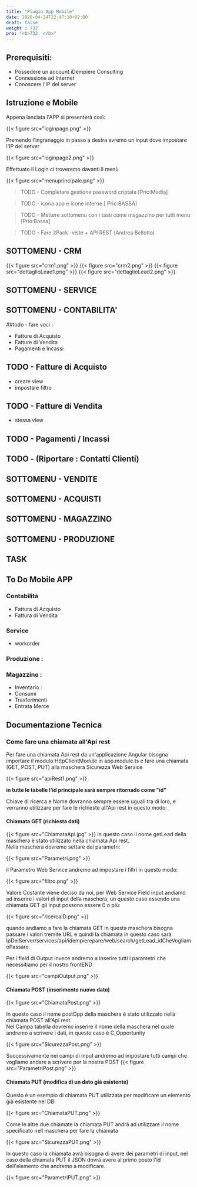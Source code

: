 ```yaml
---
title: "Plugin App Mobile"
date: 2020-04-24T22:47:10+02:00
draft: false
weight : 732
pre: "<b>732. </b>"
---
```



## Prerequisiti:

- Possedere un account iDempiere Consulting
- Connessione ad Internet
- Conoscere l'IP del server


## Istruzione e Mobile

Appena lanciata l'APP si presenterà così:

{{< figure src="loginpage.png" >}}

Premendo l'ingranaggio in passo a destra avremo un input dove impostare l'IP del server

{{< figure src="loginpage2.png" >}}

Effettuato il Login ci troveremo davanti il menù

{{< figure src="menuprincipale.png" >}}


> TODO - Completare gestione password criptata [Prio:Media]

> TODO - icona app e icone interne  [ Prio:BASSA]

> TODO - Mettere sottomenu con i tasti come magazzino per tutti menu [Prio:Bassa]


> TODO - Fare 2Pack  -viste + API REST (Andrea Bellotto)



## SOTTOMENU - CRM

{{< figure src="crm1.png" >}}
{{< figure src="crm2.png" >}}
{{< figure src="dettaglioLead1.png" >}}
{{< figure src="dettaglioLead2.png" >}}

## SOTTOMENU - SERVICE

## SOTTOMENU - CONTABILITA'

##todo - fare voci : 
- Fatture di Acquisto
- Fatture di Vendita
- Pagamenti e Incassi


## TODO - Fatture di Acquisto
- creare view 
- impostare filtro
## TODO - Fatture di Vendita
- stessa view 
## TODO - Pagamenti / Incassi
## TODO - (Riportare : Contatti Clienti)
##



## SOTTOMENU - VENDITE


## SOTTOMENU - ACQUISTI

## SOTTOMENU - MAGAZZINO


## SOTTOMENU - PRODUZIONE


## TASK



## To Do Mobile APP


### Contabilità

- Fattura di Acquisto
- Fattura di Vendita

### Service
- workorder


### Produzione : 
### Magazzino : 
- Inventario  : 
- Consumi 
- Trasferimenti
- Entrata Merce 



## Documentazione Tecnica

### Come fare una chiamata all'Api rest

Per fare una chiamata Api rest da un'applicazione Angular bisogna importare il modulo HttpClientModule in app.module.ts e fare una chiamata (GET, POST, PUT)  alla maschera Sicurezza Web Service

{{< figure src="apiRest1.png" >}}

<b>in tutte le tabelle l'id principale sarà sempre ritornado come "id"</b>

Chiave di ricerca e Nome dovranno sempre essere uguali tra di loro, e verranno utilizzare per fare le richieste all'Api rest in questo modo:

#### Chiamata GET (richiesta dati)

{{< figure src="ChiamataApi.jpg" >}}
in questo caso il nome getLead della maschera è stato utilizzato nella chiamata Api rest.</br>
Nella maschera dovremo settare dei parametri:

{{< figure src="Parametri.png" >}}

il Parametro Web Service andremo ad impostare i filtri in questo modo:

{{< figure src="filtro.png" >}}

Valore Costante viene deciso da noi, per Web Service Field input andiamo ad inserire i valori di input della maschera, un questo caso essendo una chiamata GET gli input possono essere 0 o più:

{{< figure src="ricercaID.png" >}}

quando andiamo a fare la chiamata GET in questa maschera bisogna passare i valori tremite URL e quindi la chiamata in questo caso sarà 
IpDelServer/services/api/idempierepare/web/search/getLead_idCheVogliamoPassare.

Per i field di Output invece andremo a inserire tutti i parametri che necessitiamo per il nostro frontEND

{{< figure src="campiOutput.png" >}}

#### Chiamata POST (inserimento nuovo dato)

{{< figure src="ChiamataPost.png" >}}

In questo caso il nome postOpp della maschera è stato utilizzato nella chiamata POST all'Api rest.</br>
Nel Campo tabella dovremo inserire il nome della maschera nel quale andremo a scrivere i dati, in questo caso è C_Opportunity

{{< figure src="SicurezzaPost.png" >}}

Successivamente nei campi di input andremo ad impostare tutti campi che vogliamo andare a scrivere per la nostra POST
{{< figure src="ParametriPost.png" >}}

#### Chiamata PUT (modifica di un dato già esistente)

Questo è un esempio di chiamata PUT utilizzata per modificare un elemento già esistente nel DB:

{{< figure src="ChiamataPUT.png" >}}

Come le altre due chiamate la chiamata PUT andrà ad utilizzare il nome specificato nell maschera per fare la chiamata

{{< figure src="SicurezzaPUT.png" >}}

In questo caso la chiamata avrà bisogna di avere dei parametri di input, nel caso della chiamata PUT il JSON dovrà avere al primo posto l'id dell'elemento che andremo a modificare.

{{< figure src="ParametriPUT.png" >}}


